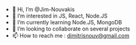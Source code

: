 - 👋 Hi, I’m @Jim-Nouvakis
- 👀 I’m interested in JS, React, Node.JS 
- 🌱 I’m currently learning Node.JS, MongoDB
- 💞️ I’m looking to collaborate on several projects
- 📫 How to reach me : dimitrisnouv@gmail.com

<!---
Jim-Nouvakis/Jim-Nouvakis is a ✨ special ✨ repository because its `README.md` (this file) appears on your GitHub profile.
You can click the Preview link to take a look at your changes.
--->

